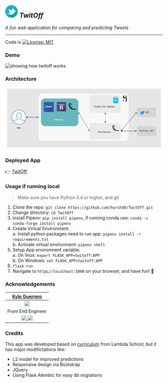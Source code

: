 ## <img src='twitoff/static/img/logo.png' alt='twit off logo' height=40 width=40> *TwitOff*
*A fun web application for comparing and predicting Tweets*

---

Code is [![License: MIT](https://img.shields.io/badge/License-MIT-yellow.svg)](https://opensource.org/licenses/MIT)

### Demo

![showing how twitoff works](media/demo.gif)

### Architecture

![front end, back end architecture of twitoff](media/twitoff_arch.png)

### Deployed App

👉 [TwitOff](http://twitoff.com/)

### Usage if running local

> Make sure you have Python 3.4 or higher, and git

1. Clone the repo: `git clone https://github.com/hurshd0/TwitOff.git`
2. Change directory: `cd TwitOff`
3. Install Pipenv: `pip install pipenv`, if running conda use: `conda -c conda-forge install pipenv`
4. Create Virtual Environment:  
    a. Install python packages need to run app: `pipenv install -r requirements.txt`  
    b. Activate virtual environment: `pipenv shell` 
5. Setup App environment variable:  
    a. On linux: `export FLASK_APP=twitoff:APP`  
    b. On Windows: `set FLASK_APP=twitoff:APP`
6. `flask run`
7. Navigate to `httpL//localhost:5000` on your browser, and have fun! 🥳


### Acknowledgements

| [Kyle Guerrero](https://github.com/AceMouty)     |
| :--------------------: |
| <img src="https://avatars0.githubusercontent.com/u/45374681?s=400&v=4" width = "200" />                   |
| Front End Engineer |
| [<img src="https://github.com/favicon.ico" width="20"> ](https://github.com/AceMouty) [ <img src="https://static.licdn.com/sc/h/al2o9zrvru7aqj8e1x2rzsrca" width="20"> ](https://www.linkedin.com/in/kyle-g-a7b7a0b6/)                   |

### Credits

This app was developed based on [curriculum](https://github.com/LambdaSchool/DS-Unit-3-Sprint-3-Productization-and-Cloud) from Lambda School, but it has major modifictations like:


- L2 model for improved predictions
- Responsive design via Bootstrap
- JQuery  
- Using Flask Alembic for easy db migrations


